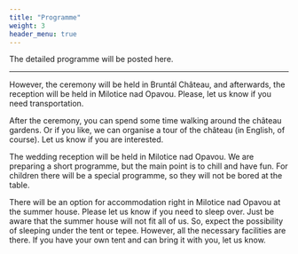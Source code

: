 ```yaml
---
title: "Programme"
weight: 3
header_menu: true
---
```


The detailed programme will be posted here.

---

However, the ceremony will be held in Bruntál Château, and afterwards, the reception will be held in Milotice nad Opavou. Please, let us know if you need transportation.

After the ceremony, you can spend some time walking around the château gardens. Or if you like, we can organise a tour of the château (in English, of course). Let us know if you are interested.

The wedding reception will be held in Milotice nad Opavou. We are preparing a short programme, but the main point is to chill and have fun. For children there will be a special programme, so they will not be bored at the table.

There will be an option for accommodation right in Milotice nad Opavou at the summer house. Please let us know if you need to sleep over. Just be aware that the summer house will not fit all of us. So, expect the possibility of sleeping under the tent or tepee. However, all the necessary facilities are there. If you have your own tent and can bring it with you, let us know.